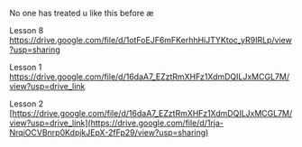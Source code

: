No one has treated u like this before
æ

Lesson 8 https://drive.google.com/file/d/1otFoEJF6mFKerhhHiJTYKtoc_yR9IRLp/view?usp=sharing

Lesson 1 https://drive.google.com/file/d/16daA7_EZztRmXHFz1XdmDQILJxMCGL7M/view?usp=drive_link

Lesson 2 [https://drive.google.com/file/d/16daA7_EZztRmXHFz1XdmDQILJxMCGL7M/view?usp=drive_link](https://drive.google.com/file/d/1rja-NrqiOCVBnrp0KdpjkJEpX-2fFp29/view?usp=sharing)
